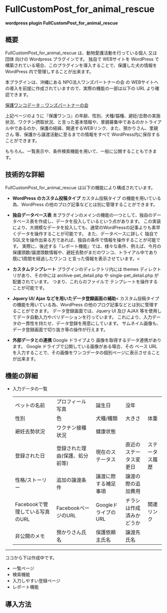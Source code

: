 FullCustomPost_for_animal_rescue
================================

 **wordpress plugin FullCustomPost_for_animal_rescue**


## 概要
FullCustomPost_for_animal_rescue は、動物愛護活動を行っている個人 又は 団体 向けの Wordpress プラグインです。
独自で WEBサイトを WordPress で構築されている場合、このプラグインを導入することで、保護した犬の情報を WordPress 内で管理しすることが出来ます。

本プラグインは、沖縄にある NPO法人ワンズパートナーの会 の WEBサイトへの導入を前提に作成されていますので、実際の機能の一部は以下の URL より確認できます。

[保護ワンコデータ :: ワンズパートナーの会](http://onesdog.net/pet_detail/)


上記ページのように『保護ワンコ』の年齢、性別、犬種/猫種、避妊/去勢の実施状況、ワクチン摂取状況、と言った基本情報や、里親募集中であるのかトライアル中であるのか、保護の経緯、関連するWEBリンク、また、預かりさん、里親さん 等、保護から譲渡活動に至るまでの情報をすべて WordPress内に保存することができます。

もちろん、一覧表示や、条件検索機能を用いて、一般に公開することもできます。

## 技術的な詳細
FullCustomPost_for_animal_rescue は以下の機能により構成されています。</div>

* **WordPress のカスタム投稿タイプ**
カスタム投稿タイプ の機能を用いている為、WordPress の他のブログ記事などとは別に管理することができます。

* **独自データベース表**
本プラグインのメインの機能の一つとして、独自のデータベース表を作成し、データを投入しているという点があります。
この実装により、大規模なデータを投入しても、通常のWordPressの記事よりも素早くデータを操作することが可能です。
また、データベースに詳しく 独自で SQL文を操作出来る方であれば、独自の条件で情報を操作することが可能です。
実際に、後述する『レポート機能』では、様々な条件、例えば、今月の保護頭数/譲渡頭数情報や、避妊去勢がまだのワンコ、トライアル中であり既に1周間を経過したワンコ と言った情報を表示させています。<

* **カスタムテンプレート**
プラグインのディレクトリ内には themes ディレクトリがあり、その中には archive-pet_detail.php や single-pet_detail.php が配置されています。
つまり、これらのファイルで テンプレートを操作することが可能です。

* **Jquery UI/ Ajax などを用いたデータ登録画面の補助**<
カスタム投稿タイプ の機能を用いている為、WordPress の他のブログ記事などとは別に管理することができます。
データ登録画面では、Jquery UI 及び AJAX 等を使用してデータ自動入力やバリデーションを行っています。
これにより、入力データの一貫性を持たせ、データ登録を用意にしています。
サムネイル画像も、データ登録画面で切り抜き等の操作が行えます。


* **外部データとの連携**
Google ドライブより 画像を取得するデータ連携があります。
Google ドライブで公開している画像がある場合、その ベース URL を入力することで、その画像をワンコデータの個別ページに表示させることが出来ます。

## 機能の詳細
* 入力データの一覧

    <table >
        <tr>
            <td>ペットの名前</td><td>プロフィール写真</td><td>誕生日</td><td>没年</td>
        </tr>
        <tr>
            <td>性別</td><td>色</td><td>犬種/種類</td><td>大きさ</td><td>体重</td>
        </tr>
        <tr>
            <td>避妊去勢状況</td><td>ワクチン接種状況</td><td>健康状態</td>
        </tr>
        <tr>
            <td>登録された日</td><td>登録された理由(保護、処分前等)</td><td>現在のステータス</td><td>直近のステータス変更日</td><td>ステータス履歴</td>
        </tr>
        <tr>
            <td>性格/ストーリー</td><td>追加の譲渡条件</td><td>譲渡に際する補足事項</td><td>譲渡の際の追加費用</td>
        </tr>
        <tr>
            <td>Facebookで管理している写真のURL</td><td>FacebookページのURL</td><td>GoogleドライブのURL</td><td>チラシは作成済みかどうか</td><td>関連リンク</td>
        </tr>
        <tr>
            <td>非公開のメモ</td><td>預かりさん氏名</td><td>保護依頼主氏名</td><td>譲渡先氏名</td>
        </tr>
    </table>

***
ココから下は作成中です。
* 一覧ページ
* 検索機能
* 入力しやすい登録ページ
* レポート機能


## 導入方法


